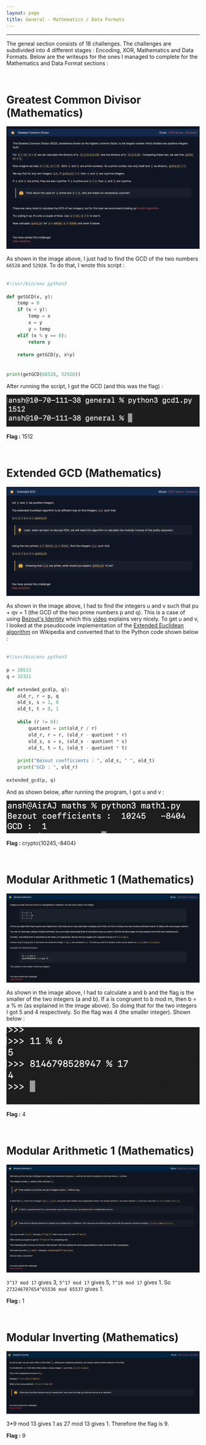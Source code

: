 ```yaml
---
layout: page
title: General - Mathematics / Data Formats
---
```

<hr/>

The geneal section consists of 18 challenges. The challenges are subdivided into 4 different stages : Encoding, XOR, Mathematics and Data Formats. Below are the writeups for the ones I managed to complete for the Mathematics and Data Format sections :

<br/>

# Greatest Common Divisor (Mathematics)

![CryptoHack Image](/assets/img/exploitImages/cryptoHack/img27.png)

As shown in the image above, I just had to find the GCD of the two numbers `66528` and `52920`. To do that, I wrote this script :

```python

#!/usr/bin/env python3

def getGCD(x, y):
    temp = 0	
    if (x < y):
        temp = x
        x = y
        y = temp
    elif (x % y == 0):
        return y
            
    return getGCD(y, x%y)


print(getGCD(66528, 52920))

```

After running the script, I got the GCD (and this was the flag) :

![CryptoHack Image](/assets/img/exploitImages/cryptoHack/img28.png)

**Flag :** 1512

<br/>

# Extended GCD (Mathematics)

![CryptoHack Image](/assets/img/exploitImages/cryptoHack/img33.png)

As shown in the image above, I had to find the integers u and v such that pu + qv = 1 (the GCD of the two prime numbers p and q). This is a case of using <a href="https://en.wikipedia.org/wiki/B%C3%A9zout%27s_identity#:~:text=In%20elementary%20number%20theory%2C%20B%C3%A9zout's,exactly%20the%20multiples%20of%20d." target="_blank">Bezout's Identity</a> which this <a href="https://www.youtube.com/watch?v=9KM6bX2rud8" target="_blank">video</a> explains very nicely. To get u and v, I looked at the pseudocode implementation of the <a href="https://en.wikipedia.org/wiki/Extended_Euclidean_algorithm" target="_blank">Extended Euclidean algorithm</a> on Wikipedia and converted that to the Python code shown below :

```python

#!/usr/bin/env python3

p = 26513
q = 32321

def extended_gcd(p, q):
    old_r, r = p, q
    old_s, s = 1, 0
    old_t, t = 0, 1

    while (r != 0):
        quotient = int(old_r / r)
        old_r, r = r, (old_r - quotient * r)
        old_s, s = s, (old_s - quotient * s)
        old_t, t = t, (old_t - quotient * t)

    print("Bezout coefficients : ", old_s, " ", old_t)
    print("GCD : ", old_r)

extended_gcd(p, q)

```

And as shown below, after running the program, I got u and v :

![CryptoHack Image](/assets/img/exploitImages/cryptoHack/img34.png)

**Flag :** crypto{10245,-8404}

<br/>

# Modular Arithmetic 1 (Mathematics)

![CryptoHack Image](/assets/img/exploitImages/cryptoHack/img35.png)

As shown in the image above, I had to calculate a and b and the flag is the smaller of the two integers (a and b). If a is congruent to b mod m, then b = a % m (as explained in the image above). So doing that for the two integers I got 5 and 4 respectively. So the flag was 4 (the smaller integer). Shown below :

![CryptoHack Image](/assets/img/exploitImages/cryptoHack/img36.png)

**Flag :** 4

<br/>

# Modular Arithmetic 1 (Mathematics)

![CryptoHack Image](/assets/img/exploitImages/cryptoHack/img37.png)

`3^17 mod 17` gives 3, `5^17 mod 17` gives 5, `7^16 mod 17` gives 1. So `273246787654^65536 mod 65537` gives 1.

**Flag :** 1

<br/>

# Modular Inverting (Mathematics)

![CryptoHack Image](/assets/img/exploitImages/cryptoHack/img38.png)

3*9 mod 13 gives 1 as 27 mod 13 gives 1. Therefore the flag is 9.

**Flag :** 9


